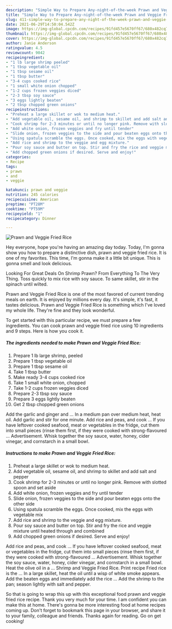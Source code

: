 ```yaml
---
description: "Simple Way to Prepare Any-night-of-the-week Prawn and Veggie Fried Rice"
title: "Simple Way to Prepare Any-night-of-the-week Prawn and Veggie Fried Rice"
slug: 411-simple-way-to-prepare-any-night-of-the-week-prawn-and-veggie-fried-rice
date: 2021-06-29T14:50:04.542Z
image: https://img-global.cpcdn.com/recipes/91fd457e5670ff67/680x482cq70/prawn-and-veggie-fried-rice-recipe-main-photo.jpg
thumbnail: https://img-global.cpcdn.com/recipes/91fd457e5670ff67/680x482cq70/prawn-and-veggie-fried-rice-recipe-main-photo.jpg
cover: https://img-global.cpcdn.com/recipes/91fd457e5670ff67/680x482cq70/prawn-and-veggie-fried-rice-recipe-main-photo.jpg
author: Janie Anderson
ratingvalue: 4.5
reviewcount: 9042
recipeingredient:
- "1 lb large shrimp peeled"
- "1 tbsp vegetable oil"
- "1 tbsp sesame oil"
- "1 tbsp butter"
- "3-4 cups cooked rice"
- "1 small white onion chopped"
- "1-2 cups frozen veggies diced"
- "2-3 tbsp soy sauce"
- "3 eggs lightly beaten"
- "2 tbsp chopped green onions"
recipeinstructions:
- "Preheat a large skillet or wok to medium heat."
- "Add vegetable oil, sesame oil, and shrimp to skillet and add salt and pepper"
- "Cook shrimp for 2-3 minutes or until no longer pink. Remove with slotted spoon and set aside"
- "Add white onion, frozen veggies and fry until tender"
- "Slide onion, frozen veggies to the side and pour beaten eggs onto the other side"
- "Using spatula scramble the eggs. Once cooked, mix the eggs with vegetable mix"
- "Add rice and shrimp to the veggie and egg mixture."
- "Pour soy sauce and butter on top. Stir and fry the rice and veggie mixture until heated through and combined"
- "Add chopped green onions if desired. Serve and enjoy!"
categories:
- Recipe
tags:
- prawn
- and
- veggie

katakunci: prawn and veggie 
nutrition: 245 calories
recipecuisine: American
preptime: "PT28M"
cooktime: "PT59M"
recipeyield: "1"
recipecategory: Dinner

---
```



![Prawn and Veggie Fried Rice](https://img-global.cpcdn.com/recipes/91fd457e5670ff67/680x482cq70/prawn-and-veggie-fried-rice-recipe-main-photo.jpg)

Hey everyone, hope you're having an amazing day today. Today, I'm gonna show you how to prepare a distinctive dish, prawn and veggie fried rice. It is one of my favorites. This time, I'm gonna make it a little bit unique. This is gonna smell and look delicious.

Looking For Great Deals On Shrimp Prawn? From Everything To The Very Thing. Toss quickly to mix rice with soy sauce. To same skillet, stir in the spinach until wilted.

Prawn and Veggie Fried Rice is one of the most favored of current trending meals on earth. It is enjoyed by millions every day. It's simple, it's fast, it tastes delicious. Prawn and Veggie Fried Rice is something which I've loved my whole life. They're fine and they look wonderful.


To get started with this particular recipe, we must prepare a few ingredients. You can cook prawn and veggie fried rice using 10 ingredients and 9 steps. Here is how you cook it.

<!--inarticleads1-->

##### The ingredients needed to make Prawn and Veggie Fried Rice:

1. Prepare 1 lb large shrimp, peeled
1. Prepare 1 tbsp vegetable oil
1. Prepare 1 tbsp sesame oil
1. Take 1 tbsp butter
1. Make ready 3-4 cups cooked rice
1. Take 1 small white onion, chopped
1. Take 1-2 cups frozen veggies diced
1. Prepare 2-3 tbsp soy sauce
1. Prepare 3 eggs lightly beaten
1. Get 2 tbsp chopped green onions


Add the garlic and ginger and … In a medium pan over medium heat, heat oil. Add garlic and stir for one minute. Add rice and peas, and cook … If you have leftover cooked seafood, meat or vegetables in the fridge, cut them into small pieces (rinse them first, if they were cooked with strong-flavoured … Advertisement. Whisk together the soy sauce, water, honey, cider vinegar, and cornstarch in a small bowl. 

<!--inarticleads2-->

##### Instructions to make Prawn and Veggie Fried Rice:

1. Preheat a large skillet or wok to medium heat.
1. Add vegetable oil, sesame oil, and shrimp to skillet and add salt and pepper
1. Cook shrimp for 2-3 minutes or until no longer pink. Remove with slotted spoon and set aside
1. Add white onion, frozen veggies and fry until tender
1. Slide onion, frozen veggies to the side and pour beaten eggs onto the other side
1. Using spatula scramble the eggs. Once cooked, mix the eggs with vegetable mix
1. Add rice and shrimp to the veggie and egg mixture.
1. Pour soy sauce and butter on top. Stir and fry the rice and veggie mixture until heated through and combined
1. Add chopped green onions if desired. Serve and enjoy!


Add rice and peas, and cook … If you have leftover cooked seafood, meat or vegetables in the fridge, cut them into small pieces (rinse them first, if they were cooked with strong-flavoured … Advertisement. Whisk together the soy sauce, water, honey, cider vinegar, and cornstarch in a small bowl. Heat the olive oil in a … Shrimp and Veggie Fried Rice. Print recipe Fried rice is the … In a large skillet, heat the oil until a wisp of white smoke appears. Add the beaten eggs and immediately add the rice … Add the shrimp to the pan; season lightly with salt and pepper. 

So that is going to wrap this up with this exceptional food prawn and veggie fried rice recipe. Thank you very much for your time. I am confident you can make this at home. There's gonna be more interesting food at home recipes coming up. Don't forget to bookmark this page in your browser, and share it to your family, colleague and friends. Thanks again for reading. Go on get cooking!
